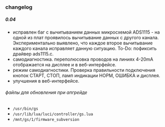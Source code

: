 ### changelog

##### 0.04

- исправлен баг с вычитыванием данных микросхемой ADS1115 - на одной из плат проявилось вычитывание данных с другого канала. Экспериментально выявлено, что каждое второе вычитывание каждого канала исправляет данную ситуацию. To-Do: пофиксить драйвер ads1115.c.
- самодиагностика. переполюсовка проводов на линиях 4-20mA отображается на дисплее и в веб-интерфейсе.
- режим самодиагностики. Проверка правильности подключения кнопок СТАРТ, СТОП, ламп индикации НОРМ, ОШИБКА и дисплея.
- улучшения в веб-интерфейсе.

###### файлы для обновления при апгрейде
- `/usr/bin/gs` 
- `/usr/lib/lua/luci/controller/gs.lua`
- `/mnt/gs/1/firmware_subversion`

